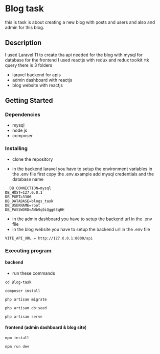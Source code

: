 # Blog task

this is task is about creating a new blog with posts and users and also and admin for this blog.

## Description

I used Laravel 11 to create tha api needed for the blog with mysql for database
for the frontend I used reactjs with redux and redux toolkit rtk query
there is 3 folders

- laravel backend for apis
- admin dashboard with reactjs
- blog website with reactjs

## Getting Started

### Dependencies

- mysql
- node js
- composer

### Installing

- clone the repository

- in the backend laravel you have to setup the environment variables in the .env file
  first copy the .env.example
  add mysql credentials and the database name

```
  DB_CONNECTION=mysql
DB_HOST=127.0.0.1
DB_PORT=3306
DB_DATABASE=blogs_task
DB_USERNAME=root
DB_PASSWORD=AWb9q0iQgg6EqHH

```

- in the admin dashboard you have to setup the backend url in the .env file
- in the blog website you have to setup the backend url in the .env file

```
VITE_API_URL = http://127.0.0.1:8000/api
```

### Executing program

#### backend

- run these commands

```
cd Blog-task
```

```
composer install
```

```
php artisan migrate
```

```
php artisan db:seed
```

```
php artisan serve
```

#### frontend (admin dashboard & blog site)

```
npm install
```

```
npm run dev
```
